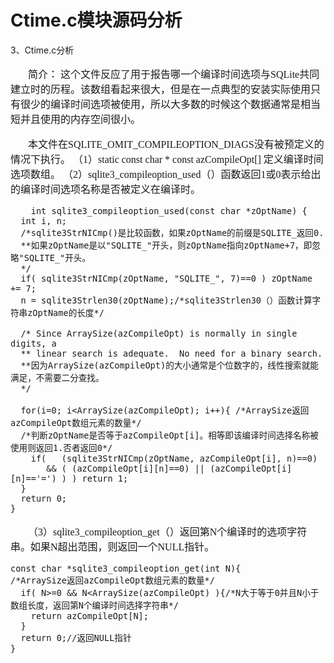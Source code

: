 # Ctime.c模块源码分析
3、Ctime.c分析
<font face="微软雅黑" size="3px">

&nbsp;&nbsp;&nbsp;&nbsp;&nbsp;&nbsp;&nbsp;简介：   这个文件反应了用于报告哪一个编译时间选项与SQLite共同建立时的历程。该数组看起来很大，但是在一点典型的安装实际使用只有很少的编译时间选项被使用，所以大多数的时候这个数据通常是相当短并且使用的内存空间很小。

&nbsp;&nbsp;&nbsp;&nbsp;&nbsp;&nbsp;&nbsp;本文件在SQLITE_OMIT_COMPILEOPTION_DIAGS没有被预定义的情况下执行。
（1）static const char * const azCompileOpt[] 定义编译时间选项数组。
（2）sqlite3_compileoption_used（）函数返回1或0表示给出的编译时间选项名称是否被定义在编译时。

        int sqlite3_compileoption_used(const char *zOptName) {
      int i, n;
      /*sqlite3StrNICmp()是比较函数，如果zOptName的前缀是SQLITE_返回0.
      **如果zOptName是以"SQLITE_"开头，则zOptName指向zOptName+7，即忽略"SQLITE_"开头。
      */
      if( sqlite3StrNICmp(zOptName, "SQLITE_", 7)==0 ) zOptName += 7;
      n = sqlite3Strlen30(zOptName);/*sqlite3Strlen30（）函数计算字符串zOptName的长度*/

      /* Since ArraySize(azCompileOpt) is normally in single digits, a
      ** linear search is adequate.  No need for a binary search.
      **因为ArraySize(azCompileOpt)的大小通常是个位数字的，线性搜索就能满足，不需要二分查找。
      */

      for(i=0; i<ArraySize(azCompileOpt); i++){ /*ArraySize返回azCompileOpt数组元素的数量*/
      /*判断zOptName是否等于azCompileOpt[i]。相等即该编译时间选择名称被使用则返回1.否者返回0*/
        if(   (sqlite3StrNICmp(zOptName, azCompileOpt[i], n)==0)
           && ( (azCompileOpt[i][n]==0) || (azCompileOpt[i][n]=='=') ) ) return 1;
      }
      return 0;
    }




&nbsp;&nbsp;&nbsp;&nbsp;&nbsp;&nbsp;&nbsp;（3）sqlite3_compileoption_get（）返回第N个编译时的选项字符串。如果N超出范围，则返回一个NULL指针。

    const char *sqlite3_compileoption_get(int N){
    /*ArraySize返回azCompileOpt数组元素的数量*/
      if( N>=0 && N<ArraySize(azCompileOpt) ){/*N大于等于0并且N小于数组长度，返回第N个编译时间选择字符串*/
        return azCompileOpt[N];
      }
      return 0;//返回NULL指针
    }
